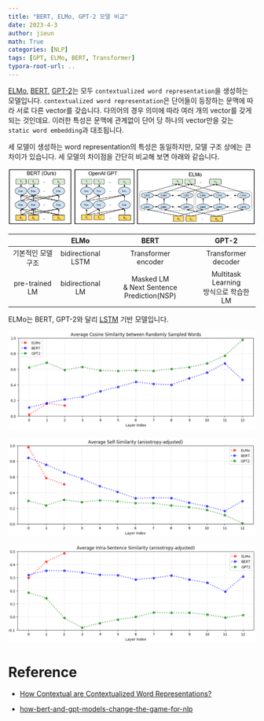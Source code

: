 ```yaml
---
title: "BERT, ELMo, GPT-2 모델 비교"
date: 2023-4-3
author: jieun
math: True
categories: [NLP]
tags: [GPT, ELMo, BERT, Transformer]
typora-root-url: ..
---
```


[ELMo](https://jieun121070.github.io/posts/Paper-Review-Deep-contextualized-word-representations/), [BERT](https://jieun121070.github.io/posts/BERT/), [GPT-2](https://jieun121070.github.io/posts/Paper-Review-Improving-Language-Understanding/)는 모두 `contextualized word representation`을 생성하는 모델입니다. `contextualized word representation`은 단어들이 등장하는 문맥에 따라 서로 다른 vector를 갖습니다. 다의어의 경우 의미에 따라 여러 개의 vector를 갖게 되는 것인데요. 이러한 특성은 문맥에 관계없이 단어 당 하나의 vector만을 갖는 `static word embedding`과 대조됩니다.

세 모델이 생성하는 word representation의 특성은 동일하지만, 모델 구조 상에는 큰 차이가 있습니다. 세 모델의 차이점을 간단히 비교해 보면 아래와 같습니다.

![](/assets/img/bert/comparison.PNG)

|                    |          ELMo           |                      BERT                      |                   GPT-2                    |
| :----------------: | :---------------------: | :--------------------------------------------: | :----------------------------------------: |
| 기본적인 모델 구조 | bidirectional<br />LSTM |            Transformer<br />encoder            |          Transformer<br />decoder          |
|   pre-trained LM   |  bidirectional<br />LM  | Masked LM<br />& Next Sentence Prediction(NSP) | Multitask Learning<br />방식으로 학습한 LM |

ELMo는 BERT, GPT-2와 달리 [LSTM](https://jieun121070.github.io/posts/Language-Model-n-gram%EC%97%90%EC%84%9C-RNN%EC%9C%BC%EB%A1%9C%EC%9D%98-%EB%B0%9C%EC%A0%84/) 기반 모델입니다.

![](/assets/img/bert/context1.PNG)

![](/assets/img/bert/context2.PNG)

![](/assets/img/bert/context3.PNG)



# Reference

- [How Contextual are Contextualized Word Representations?](https://ai.stanford.edu/blog/contextual/)

- [how-bert-and-gpt-models-change-the-game-for-nlp](https://www.ibm.com/blog/how-bert-and-gpt-models-change-the-game-for-nlp/)

